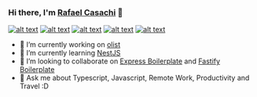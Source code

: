 ### Hi there, I'm <a href="https://rafaelcasachi.dev" blank="target">Rafael Casachi</a> 👋

[![alt text][1.1]][1]
[![alt text][2.1]][2]
[![alt text][3.1]][3]
[![alt text][4.1]][4]
[![alt text][5.1]][5]

- 🔭  I’m currently working on <a href="https://github.com/olist" blank="target">olist</a>
- 🌱  I’m currently learning <a href="https://github.com/nestjs" blank="target">NestJS</a>
- 👯  I’m looking to collaborate on <a href="https://github.com/rcasachi/express-ts-boilerplate" blank="target">Express Boilerplate</a> and <a href="https://github.com/rcasachi/fastify-ts-boilerplate" blank="target">Fastify Boilerplate</a>
- 💬  Ask me about Typescript, Javascript, Remote Work, Productivity and Travel :D


[1.1]: https://img.shields.io/badge/Twitter-1DA1F2?style=for-the-badge&logo=twitter&logoColor=white (twitter)
[2.1]: https://img.shields.io/badge/Facebook-1877F2?style=for-the-badge&logo=facebook&logoColor=white (facebook)
[3.1]: https://img.shields.io/badge/GitHub-100000?style=for-the-badge&logo=github&logoColor=white (github)
[4.1]: https://img.shields.io/badge/LinkedIn-0077B5?style=for-the-badge&logo=linkedin&logoColor=white (linkedin)
[5.1]: https://img.shields.io/badge/Instagram-E4405F?style=for-the-badge&logo=instagram&logoColor=white (instagram)

[1]: http://www.twitter.com/rcasachi
[2]: http://www.facebook.com/rafael.casachi/
[3]: http://www.github.com/rcasachi
[4]: https://www.linkedin.com/in/rafaelcasachi/
[5]: https://www.instagram.com/rafaelcasachi/
